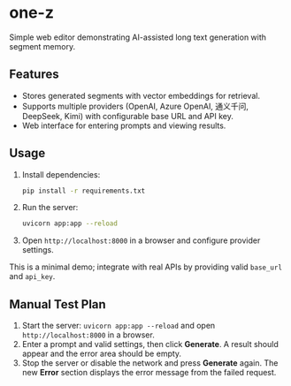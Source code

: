 # one-z

Simple web editor demonstrating AI-assisted long text generation with segment memory.

## Features
- Stores generated segments with vector embeddings for retrieval.
- Supports multiple providers (OpenAI, Azure OpenAI, 通义千问, DeepSeek, Kimi) with configurable base URL and API key.
- Web interface for entering prompts and viewing results.

## Usage
1. Install dependencies:
   ```bash
   pip install -r requirements.txt
   ```
2. Run the server:
   ```bash
   uvicorn app:app --reload
   ```
3. Open `http://localhost:8000` in a browser and configure provider settings.

This is a minimal demo; integrate with real APIs by providing valid `base_url` and `api_key`.

## Manual Test Plan
1. Start the server: `uvicorn app:app --reload` and open `http://localhost:8000` in a browser.
2. Enter a prompt and valid settings, then click **Generate**. A result should appear and the error area should be empty.
3. Stop the server or disable the network and press **Generate** again. The new **Error** section displays the error message from the failed request.
